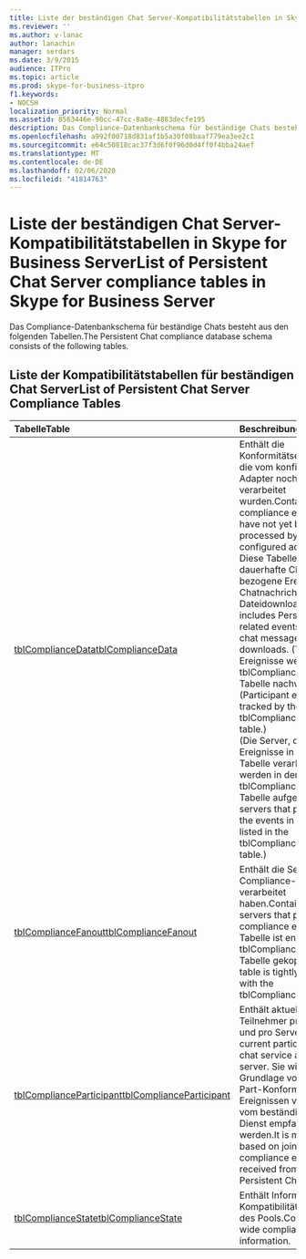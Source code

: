 ```yaml
---
title: Liste der beständigen Chat Server-Kompatibilitätstabellen in Skype for Business Server
ms.reviewer: ''
ms.author: v-lanac
author: lanachin
manager: serdars
ms.date: 3/9/2015
audience: ITPro
ms.topic: article
ms.prod: skype-for-business-itpro
f1.keywords:
- NOCSH
localization_priority: Normal
ms.assetid: 8563446e-90cc-47cc-8a8e-4883decfe195
description: Das Compliance-Datenbankschema für beständige Chats besteht aus den folgenden Tabellen.
ms.openlocfilehash: a992f00718d831af1b5a30f08baaf779ea3ee2c1
ms.sourcegitcommit: e64c50818cac37f3d6f0f96d0d4ff0f4bba24aef
ms.translationtype: MT
ms.contentlocale: de-DE
ms.lasthandoff: 02/06/2020
ms.locfileid: "41814763"
---
```

# <a name="list-of-persistent-chat-server-compliance-tables-in-skype-for-business-server"></a><span data-ttu-id="8493f-103">Liste der beständigen Chat Server-Kompatibilitätstabellen in Skype for Business Server</span><span class="sxs-lookup"><span data-stu-id="8493f-103">List of Persistent Chat Server compliance tables in Skype for Business Server</span></span>
 
<span data-ttu-id="8493f-104">Das Compliance-Datenbankschema für beständige Chats besteht aus den folgenden Tabellen.</span><span class="sxs-lookup"><span data-stu-id="8493f-104">The Persistent Chat compliance database schema consists of the following tables.</span></span>
  
## <a name="list-of-persistent-chat-server-compliance-tables"></a><span data-ttu-id="8493f-105">Liste der Kompatibilitätstabellen für beständigen Chat Server</span><span class="sxs-lookup"><span data-stu-id="8493f-105">List of Persistent Chat Server Compliance Tables</span></span>

|<span data-ttu-id="8493f-106">**Tabelle**</span><span class="sxs-lookup"><span data-stu-id="8493f-106">**Table**</span></span>|<span data-ttu-id="8493f-107">**Beschreibung**</span><span class="sxs-lookup"><span data-stu-id="8493f-107">**Description**</span></span>|
|:-----|:-----|
|[<span data-ttu-id="8493f-108">tblComplianceData</span><span class="sxs-lookup"><span data-stu-id="8493f-108">tblComplianceData</span></span>](tblcompliancedata.md) <br/> |<span data-ttu-id="8493f-109">Enthält die Konformitätsereignisse, die vom konfigurierten Adapter noch nicht verarbeitet wurden.</span><span class="sxs-lookup"><span data-stu-id="8493f-109">Contains the compliance events that have not yet been processed by the configured adapter.</span></span>  <br/> <span data-ttu-id="8493f-110">Diese Tabelle enthält dauerhafte Chat bezogene Ereignisse wie Chatnachrichten und Dateidownloads.</span><span class="sxs-lookup"><span data-stu-id="8493f-110">This table includes Persistent Chat-related events, such as chat messages and file downloads.</span></span> <span data-ttu-id="8493f-111">(Teilnehmer-Ereignisse werden von der tblComplianceParticipant-Tabelle nachverfolgt.)</span><span class="sxs-lookup"><span data-stu-id="8493f-111">(Participant events are tracked by the tblComplianceParticipant table.)</span></span>  <br/> <span data-ttu-id="8493f-112">(Die Server, die die Ereignisse in dieser Tabelle verarbeitet haben, werden in der tblComplianceFanout-Tabelle aufgelistet.)</span><span class="sxs-lookup"><span data-stu-id="8493f-112">(The servers that processed the events in this table are listed in the tblComplianceFanout table.)</span></span>  <br/> |
|[<span data-ttu-id="8493f-113">tblComplianceFanout</span><span class="sxs-lookup"><span data-stu-id="8493f-113">tblComplianceFanout</span></span>](tblcompliancefanout.md) <br/> |<span data-ttu-id="8493f-114">Enthält die Server, die ein Compliance-Ereignis verarbeitet haben.</span><span class="sxs-lookup"><span data-stu-id="8493f-114">Contains the servers that processed a compliance event.</span></span> <span data-ttu-id="8493f-115">Diese Tabelle ist eng mit der tblComplianceData-Tabelle gekoppelt.</span><span class="sxs-lookup"><span data-stu-id="8493f-115">This table is tightly coupled with the tblComplianceData table.</span></span>  <br/> |
|[<span data-ttu-id="8493f-116">tblComplianceParticipant</span><span class="sxs-lookup"><span data-stu-id="8493f-116">tblComplianceParticipant</span></span>](tblcomplianceparticipant.md) <br/> |<span data-ttu-id="8493f-117">Enthält aktuelle Teilnehmer pro Chatdienst und pro Server.</span><span class="sxs-lookup"><span data-stu-id="8493f-117">Contains current participants per chat service and per server.</span></span> <span data-ttu-id="8493f-118">Sie wird auf der Grundlage von Join-und Part-Konformitäts Ereignissen verwaltet, die vom beständigen Chat Dienst empfangen werden.</span><span class="sxs-lookup"><span data-stu-id="8493f-118">It is maintained based on join and part compliance events received from the Persistent Chat service.</span></span>  <br/> |
|[<span data-ttu-id="8493f-119">tblComplianceState</span><span class="sxs-lookup"><span data-stu-id="8493f-119">tblComplianceState</span></span>](tblcompliancestate.md) <br/> |<span data-ttu-id="8493f-120">Enthält Informationen zum Kompatibilitätszustand des Pools.</span><span class="sxs-lookup"><span data-stu-id="8493f-120">Contains pool-wide compliance state information.</span></span>  <br/> |
   

